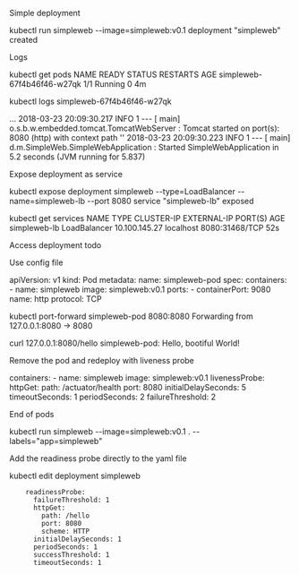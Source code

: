 Simple deployment

kubectl run simpleweb --image=simpleweb:v0.1
deployment "simpleweb" created

Logs

kubectl get pods
NAME                            READY     STATUS    RESTARTS   AGE
simpleweb-67f4b46f46-w27qk      1/1       Running   0          4m

kubectl logs simpleweb-67f4b46f46-w27qk

...
2018-03-23 20:09:30.217  INFO 1 --- [           main] o.s.b.w.embedded.tomcat.TomcatWebServer  : Tomcat started on port(s): 8080 (http) with context path ''
2018-03-23 20:09:30.223  INFO 1 --- [           main] d.m.SimpleWeb.SimpleWebApplication       : Started SimpleWebApplication in 5.2 seconds (JVM running for 5.837)

Expose deployment as service

kubectl expose deployment simpleweb --type=LoadBalancer --name=simpleweb-lb --port 8080
service "simpleweb-lb" exposed

kubectl get services
NAME           TYPE           CLUSTER-IP       EXTERNAL-IP   PORT(S)          AGE
simpleweb-lb   LoadBalancer   10.100.145.27    localhost     8080:31468/TCP   52s

Access deployment todo

Use config file

apiVersion: v1
kind: Pod
metadata:
  name: simpleweb-pod
spec:
  containers:
    - name: simpleweb
      image: simpleweb:v0.1
      ports:
        - containerPort: 9080
          name: http
          protocol: TCP

kubectl port-forward simpleweb-pod 8080:8080
Forwarding from 127.0.0.1:8080 -> 8080

curl 127.0.0.1:8080/hello
simpleweb-pod: Hello, bootiful World!

Remove the pod and redeploy with liveness probe

  containers:
    - name: simpleweb
      image: simpleweb:v0.1
      livenessProbe:
        httpGet:
          path: /actuator/health
          port: 8080
        initialDelaySeconds: 5
        timeoutSeconds: 1
        periodSeconds: 2
        failureThreshold: 2
        
End of pods

kubectl run simpleweb --image=simpleweb:v0.1 . --labels="app=simpleweb"

Add the readiness probe directly to the yaml file

kubectl edit deployment simpleweb

        readinessProbe:
          failureThreshold: 1
          httpGet:
            path: /hello
            port: 8080
            scheme: HTTP
          initialDelaySeconds: 1
          periodSeconds: 1
          successThreshold: 1
          timeoutSeconds: 1


